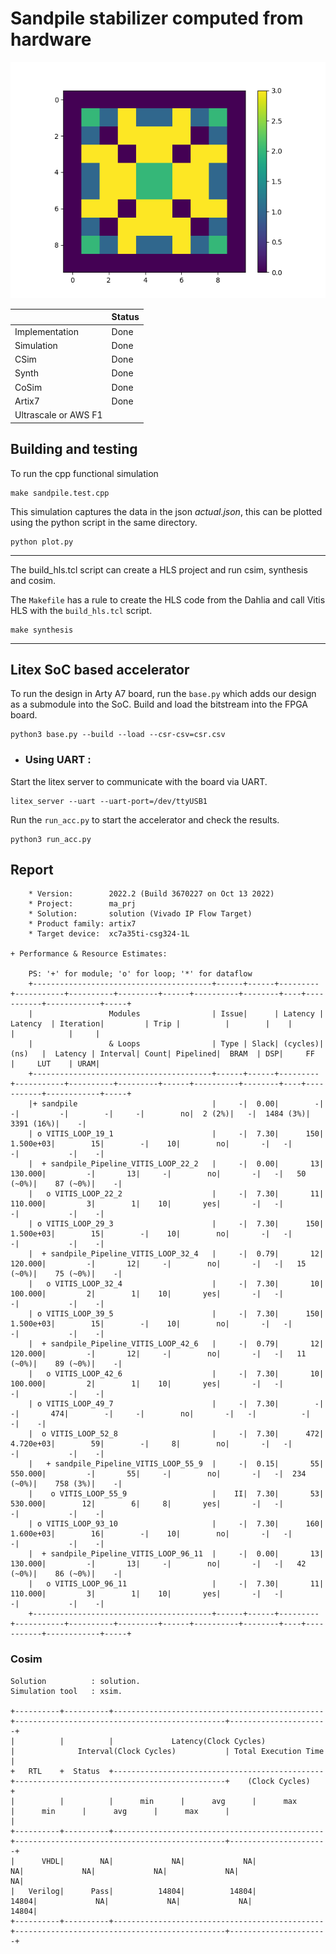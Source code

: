 # Sandpile stabilizer computed from hardware

![Sandpile](./sandpile.png)

|                      |          Status         |
|----------------------|-------------------------|
| Implementation       | Done                    |
| Simulation           | Done                    |
| CSim                 | Done                    |
| Synth                | Done                    |
| CoSim                | Done                    |
| Artix7               | Done                    |
| Ultrascale or AWS F1 |                         |

## Building and testing

To run the cpp functional simulation

```
make sandpile.test.cpp
```

This simulation captures the data in the json *actual.json*, this can be plotted using the python script in the same directory.

```
python plot.py
```

---

The build_hls.tcl script can create a HLS project and run csim, synthesis and cosim.

The `Makefile` has a rule to create the HLS code from the Dahlia and call Vitis HLS with the `build_hls.tcl` script.

```
make synthesis
```
---
## Litex SoC based accelerator

To run the design in Arty A7 board, run the `base.py` which adds our design as a submodule into the SoC. Build and load the bitstream into the FPGA board.

```
python3 base.py --build --load --csr-csv=csr.csv
```
* ### Using UART :
Start the litex server to communicate with the board via UART.

```
litex_server --uart --uart-port=/dev/ttyUSB1
```

Run the `run_acc.py` to start the accelerator and check the results.

```
python3 run_acc.py
```

## Report

```
    * Version:        2022.2 (Build 3670227 on Oct 13 2022)
    * Project:        ma_prj
    * Solution:       solution (Vivado IP Flow Target)
    * Product family: artix7
    * Target device:  xc7a35ti-csg324-1L
    
+ Performance & Resource Estimates: 
    
    PS: '+' for module; 'o' for loop; '*' for dataflow
    +----------------------------------------+------+------+---------+-----------+----------+---------+------+----------+--------+----+-----------+------------+-----+
    |                 Modules                | Issue|      | Latency |  Latency  | Iteration|         | Trip |          |        |    |           |            |     |
    |                 & Loops                | Type | Slack| (cycles)|    (ns)   |  Latency | Interval| Count| Pipelined|  BRAM  | DSP|     FF    |     LUT    | URAM|
    +----------------------------------------+------+------+---------+-----------+----------+---------+------+----------+--------+----+-----------+------------+-----+
    |+ sandpile                              |     -|  0.00|        -|          -|         -|        -|     -|        no|  2 (2%)|   -|  1484 (3%)|  3391 (16%)|    -|
    | o VITIS_LOOP_19_1                      |     -|  7.30|      150|  1.500e+03|        15|        -|    10|        no|       -|   -|          -|           -|    -|
    |  + sandpile_Pipeline_VITIS_LOOP_22_2   |     -|  0.00|       13|    130.000|         -|       13|     -|        no|       -|   -|   50 (~0%)|    87 (~0%)|    -|
    |   o VITIS_LOOP_22_2                    |     -|  7.30|       11|    110.000|         3|        1|    10|       yes|       -|   -|          -|           -|    -|
    | o VITIS_LOOP_29_3                      |     -|  7.30|      150|  1.500e+03|        15|        -|    10|        no|       -|   -|          -|           -|    -|
    |  + sandpile_Pipeline_VITIS_LOOP_32_4   |     -|  0.79|       12|    120.000|         -|       12|     -|        no|       -|   -|   15 (~0%)|    75 (~0%)|    -|
    |   o VITIS_LOOP_32_4                    |     -|  7.30|       10|    100.000|         2|        1|    10|       yes|       -|   -|          -|           -|    -|
    | o VITIS_LOOP_39_5                      |     -|  7.30|      150|  1.500e+03|        15|        -|    10|        no|       -|   -|          -|           -|    -|
    |  + sandpile_Pipeline_VITIS_LOOP_42_6   |     -|  0.79|       12|    120.000|         -|       12|     -|        no|       -|   -|   11 (~0%)|    89 (~0%)|    -|
    |   o VITIS_LOOP_42_6                    |     -|  7.30|       10|    100.000|         2|        1|    10|       yes|       -|   -|          -|           -|    -|
    | o VITIS_LOOP_49_7                      |     -|  7.30|        -|          -|       474|        -|     -|        no|       -|   -|          -|           -|    -|
    |  o VITIS_LOOP_52_8                     |     -|  7.30|      472|  4.720e+03|        59|        -|     8|        no|       -|   -|          -|           -|    -|
    |   + sandpile_Pipeline_VITIS_LOOP_55_9  |     -|  0.15|       55|    550.000|         -|       55|     -|        no|       -|   -|  234 (~0%)|    758 (3%)|    -|
    |    o VITIS_LOOP_55_9                   |    II|  7.30|       53|    530.000|        12|        6|     8|       yes|       -|   -|          -|           -|    -|
    | o VITIS_LOOP_93_10                     |     -|  7.30|      160|  1.600e+03|        16|        -|    10|        no|       -|   -|          -|           -|    -|
    |  + sandpile_Pipeline_VITIS_LOOP_96_11  |     -|  0.00|       13|    130.000|         -|       13|     -|        no|       -|   -|   42 (~0%)|    86 (~0%)|    -|
    |   o VITIS_LOOP_96_11                   |     -|  7.30|       11|    110.000|         3|        1|    10|       yes|       -|   -|          -|           -|    -|
    +----------------------------------------+------+------+---------+-----------+----------+---------+------+----------+--------+----+-----------+------------+-----+

```
### Cosim

```
Solution          : solution.
Simulation tool   : xsim.

+----------+----------+-----------------------------------------------+-----------------------------------------------+----------------------+
|          |          |             Latency(Clock Cycles)             |              Interval(Clock Cycles)           | Total Execution Time |
+   RTL    +  Status  +-----------------------------------------------+-----------------------------------------------+    (Clock Cycles)    +
|          |          |      min      |      avg      |      max      |      min      |      avg      |      max      |                      |
+----------+----------+-----------------------------------------------+-----------------------------------------------+----------------------+
|      VHDL|        NA|             NA|             NA|             NA|             NA|             NA|             NA|                    NA|
|   Verilog|      Pass|          14804|          14804|          14804|             NA|             NA|             NA|                 14804|
+----------+----------+-----------------------------------------------+-----------------------------------------------+----------------------+

